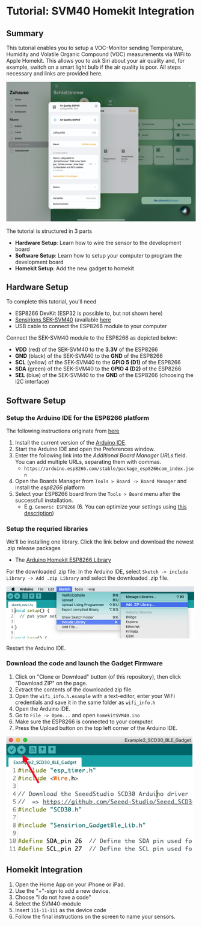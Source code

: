 # Tutorial: SVM40 Homekit Integration

## Summary

This tutorial enables you to setup a VOC-Monitor sending Temperature, Humidity and Volatile Organic Compound (VOC) measurements via WiFi to Apple Homekit. This allows you to ask Siri about your air quality and, for example, switch on a smart light bulb if the air quality is poor.  All steps necessary and links are provided here.

<img src="images/Homekit-SVM40.jpg" width="1000">

The tutorial is structured in 3 parts

* **Hardware Setup**: Learn how to wire the sensor to the development board
* **Software Setup**: Learn how to setup your computer to program the development board
* **Homekit Setup**: Add the new gadget to homekit

## Hardware Setup

To complete this tutorial, you'll need
* ESP8266 DevKit (ESP32 is possible to, but not shown here)
* [Sensirions SEK-SVM40](https://www.sensirion.com/en/environmental-sensors/evaluation-kit-sek-svm40/) (available [here](https://www.digikey.com/en/products/detail/sensirion-ag/SEK-SVM40/12820417?s=N4IgTCBcDaIMoDUCyAWADCAugXyA)
* USB cable to connect the ESP8266 module to your computer

Connect the SEK-SVM40 module to the ESP8266 as depicted below:

* **VDD** (red) of the SEK-SVM40 to the **3.3V** of the ESP8266
* **GND** (black) of the SEK-SVM40 to the **GND** of the ESP8266
* **SCL** (yellow) of the SEK-SVM40 to the **GPIO 5 (D1)** of the ESP8266
* **SDA** (green) of the SEK-SVM40 to the **GPIO 4 (D2)** of the ESP8266
* **SEL** (blue) of the SEK-SVM40 to the **GND** of the ESP8266  (choosing the I2C interface)


## Software Setup

### Setup the Arduino IDE for the ESP8266 platform

The following instructions originate from [here](https://github.com/esp8266/Arduino)

1. Install the current version of the [Arduino IDE](http://www.arduino.cc/en/main/software).
2. Start the Arduino IDE and open the Preferences window.
3. Enter the following link into the *Additional Board Manager URLs* field. You can add multiple URLs, separating them with commas.
	* `https://arduino.esp8266.com/stable/package_esp8266com_index.json`
4. Open the Boards Manager from `Tools > Board -> Board Manager` and install the *esp8266* platform
5. Select your ESP8266 board from the `Tools > Board` menu after the successfull installation.
	* E.g. `Generic ESP8266`
(6. You can optimize your settings using [this description](https://github.com/Mixiaoxiao/Arduino-HomeKit-ESP8266#recommended-settings-in-ide))

### Setup the requried libraries

We'll be installing one library. Click the link below and download the newest .zip release packages

* The [Arduino Homekit ESP8266 Library](https://github.com/Mixiaoxiao/Arduino-HomeKit-ESP8266/releases)

For the downloaded .zip file: In the Arduino IDE, select `Sketch -> include Library -> Add .zip Library` and select the downloaded .zip file.

<img src="images/Arduino-import-zip-lib.png" width="500">

Restart the Arduino IDE.

### Download the code and launch the Gadget Firmware
1. Click on "Clone or Download" button (of this repository), then click "Download ZIP" on the page.
2. Extract the contents of the downloaded zip file.
3. Open the `wifi_info.h.example` with a text-editor, enter your WiFi credentials and save it in the same folder as `wifi_info.h`
4. Open the Arduino IDE.
5. Go to `File -> Open...` and open `homekitSVM40.ino`
6. Make sure the ESP8266 is connected to your computer.
7. Press the Upload button on the top left corner of the Arduino IDE.

<img src="images/Arduino-upload-button.png" width="500">

## Homekit Integration

1. Open the Home App on your iPhone or iPad.
2. Use the "+"-sign to add a new device.
3. Choose "I do not have a code"
4. Select the SVM40-module
5. Insert `111-11-111` as the device code
6. Follow the final instructions on the screen to name your sensors.



